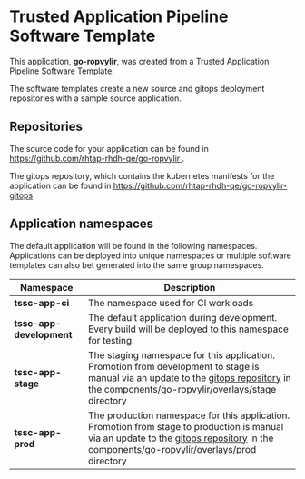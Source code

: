# Trusted Application Pipeline Software Template

This application, **go-ropvylir**, was created from a Trusted Application Pipeline Software Template.

The software templates create a new source and gitops deployment repositories with a sample source application. 

## Repositories

The source code for your application can be found in [https://github.com/rhtap-rhdh-qe/go-ropvylir ](https://github.com/rhtap-rhdh-qe/go-ropvylir ).
 
The gitops repository, which contains the kubernetes manifests for the application can be found in 
[https://github.com/rhtap-rhdh-qe/go-ropvylir-gitops ](https://github.com/rhtap-rhdh-qe/go-ropvylir-gitops ) 

## Application namespaces 

The default application will be found in the following namespaces. Applications can be deployed into unique namespaces or multiple software templates can also bet generated into the same group namespaces.  

|  Namespace   |  Description   |  
| -------- | -------- |
| **tssc-app-ci** | The namespace used for CI workloads |
| **tssc-app-development** | The default application during development. Every build will be deployed to this namespace for testing. |
| **tssc-app-stage** | The staging namespace for this application. Promotion from development to stage is manual via an update to the [gitops repository](https://github.com/rhtap-rhdh-qe/go-ropvylir-gitops ) in the components/go-ropvylir/overlays/stage directory |
| **tssc-app-prod** | The production namespace for this application. Promotion from stage to production is manual via an update to the [gitops repository](https://github.com/rhtap-rhdh-qe/go-ropvylir-gitops ) in the components/go-ropvylir/overlays/prod directory |